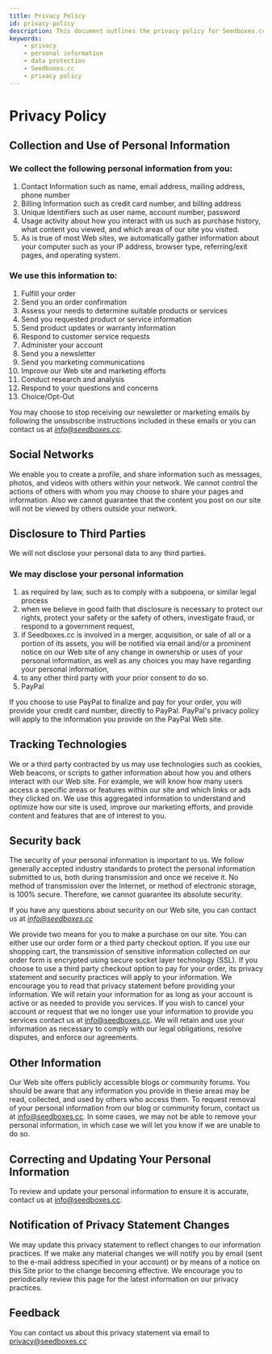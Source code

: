 ```yaml
---
title: Privacy Policy
id: privacy-policy
description: This document outlines the privacy policy for Seedboxes.cc, detailing the collection, use, and protection of personal information.
keywords:
    - privacy
    - personal information
    - data protection
    - Seedboxes.cc
    - privacy policy
---
```

# Privacy Policy
## Collection and Use of Personal Information
### We collect the following personal information from you:

1. Contact Information such as name, email address, mailing address, phone number
1. Billing Information such as credit card number, and billing address
1. Unique Identifiers such as user name, account number, password
1. Usage activity about how you interact with us such as purchase history, what content you viewed, and which areas of our site you visited.
1. As is true of most Web sites, we automatically gather information about your computer such as your IP address, browser type, referring/exit pages, and operating system.

### We use this information to:

1. Fulfill your order
1. Send you an order confirmation
1. Assess your needs to determine suitable products or services
1. Send you requested product or service information
1. Send product updates or warranty information
1. Respond to customer service requests
1. Administer your account
1. Send you a newsletter
1. Send you marketing communications
1. Improve our Web site and marketing efforts
1. Conduct research and analysis
1. Respond to your questions and concerns
1. Choice/Opt-Out

You may choose to stop receiving our newsletter or marketing emails by following the unsubscribe instructions included in these emails or you can contact us at *info@seedboxes.cc*.

## Social Networks

We enable you to create a profile, and share information such as messages, photos, and videos with others within your network. We cannot control the actions of others with whom you may choose to share your pages and information. Also we cannot guarantee that the content you post on our site will not be viewed by others outside your network.

## Disclosure to Third Parties
We will not disclose your personal data to any third parties. 

### We may disclose your personal information

1. as required by law, such as to comply with a subpoena, or similar legal process
1. when we believe in good faith that disclosure is necessary to protect our rights, protect your safety or the safety of others, investigate fraud, or respond to a government request,
1. if Seedboxes.cc is involved in a merger, acquisition, or sale of all or a portion of its assets, you will be notified via email and/or a prominent notice on our Web site of any change in ownership or uses of your personal information, as well as any choices you may have regarding your personal information,
1. to any other third party with your prior consent to do so.
1. PayPal

If you choose to use PayPal to finalize and pay for your order, you will provide your credit card number, directly to PayPal. PayPal's privacy policy will apply to the information you provide on the PayPal Web site.

## Tracking Technologies
We or a third party contracted by us may use technologies such as cookies, Web beacons, or scripts to gather information about how you and others interact with our Web site. For example, we will know how many users access a specific areas or features within our site and which links or ads they clicked on. We use this aggregated information to understand and optimize how our site is used, improve our marketing efforts, and provide content and features that are of interest to you.

## Security back
The security of your personal information is important to us. We follow generally accepted industry standards to protect the personal information submitted to us, both during transmission and once we receive it. No method of transmission over the Internet, or method of electronic storage, is 100% secure. Therefore, we cannot guarantee its absolute security.

If you have any questions about security on our Web site, you can contact us at *info@seedboxes.cc*

We provide two means for you to make a purchase on our site. You can either use our order form or a third party checkout option. If you use our shopping cart, the transmission of sensitive information collected on our order form is encrypted using secure socket layer technology (SSL). If you choose to use a third party checkout option to pay for your order, its privacy statement and security practices will apply to your information. We encourage you to read that privacy statement before providing your information. We will retain your information for as long as your account is active or as needed to provide you services. If you wish to cancel your account or request that we no longer use your information to provide you services contact us at info@seedboxes.cc. We will retain and use your information as necessary to comply with our legal obligations, resolve disputes, and enforce our agreements.

## Other Information
Our Web site offers publicly accessible blogs or community forums. You should be aware that any information you provide in these areas may be read, collected, and used by others who access them. To request removal of your personal information from our blog or community forum, contact us at info@seedboxes.cc. In some cases, we may not be able to remove your personal information, in which case we will let you know if we are unable to do so.

## Correcting and Updating Your Personal Information

To review and update your personal information to ensure it is accurate, contact us at info@seedboxes.cc.

## Notification of Privacy Statement Changes

We may update this privacy statement to reflect changes to our information practices. If we make any material changes we will notify you by email (sent to the e-mail address specified in your account) or by means of a notice on this Site prior to the change becoming effective. We encourage you to periodically review this page for the latest information on our privacy practices.

## Feedback
You can contact us about this privacy statement via email to privacy@seedboxes.cc
